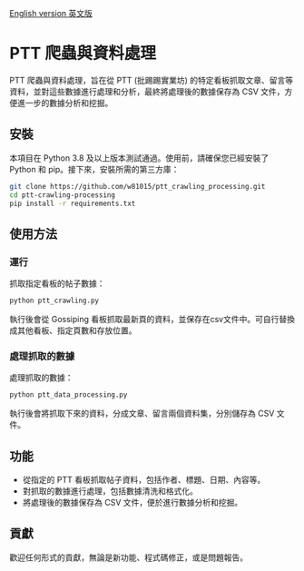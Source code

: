 [English version 英文版](README.md)

# PTT 爬蟲與資料處理

PTT 爬蟲與資料處理，旨在從 PTT (批踢踢實業坊) 的特定看板抓取文章、留言等資料，並對這些數據進行處理和分析，最終將處理後的數據保存為 CSV 文件，方便進一步的數據分析和挖掘。

## 安裝

本項目在 Python 3.8 及以上版本測試通過。使用前，請確保您已經安裝了 Python 和 pip。接下來，安裝所需的第三方庫：

```bash
git clone https://github.com/w81015/ptt_crawling_processing.git
cd ptt-crawling-processing
pip install -r requirements.txt
```

## 使用方法

### 運行

抓取指定看板的帖子數據：

```bash
python ptt_crawling.py
```

執行後會從 Gossiping 看板抓取最新頁的資料，並保存在csv文件中。可自行替換成其他看板、指定頁數和存放位置。

### 處理抓取的數據

處理抓取的數據：

```bash
python ptt_data_processing.py
```

執行後會將抓取下來的資料，分成文章、留言兩個資料集，分別儲存為 CSV 文件。

## 功能

- 從指定的 PTT 看板抓取帖子資料，包括作者、標題、日期、內容等。
- 對抓取的數據進行處理，包括數據清洗和格式化。
- 將處理後的數據保存為 CSV 文件，便於進行數據分析和挖掘。

## 貢獻

歡迎任何形式的貢獻，無論是新功能、程式碼修正，或是問題報告。

